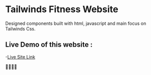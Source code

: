 # Tailwinds Fitness Website

Designed components built with html, javascript and main focus on Tailwinds Css.

## Live Demo of this website :

-[Live Site Link](https://komiyx.github.io/TailwindsFitnessWebsite/)

🚀🚀🚀🚀
